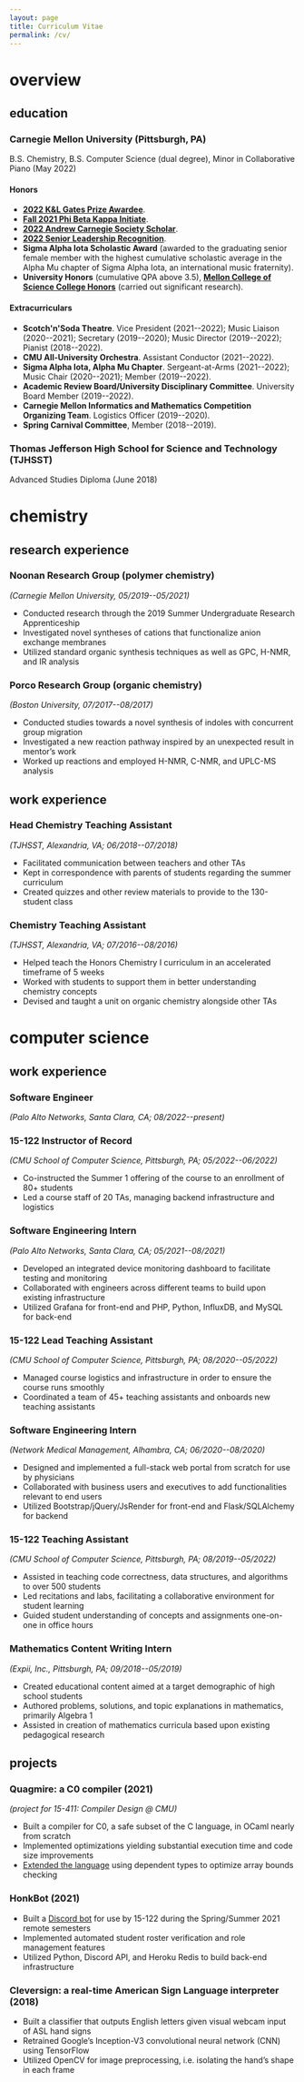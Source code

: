 ```yaml
---
layout: page
title: Curriculum Vitae
permalink: /cv/
---
```

# **overview**

## education

### Carnegie Mellon University (Pittsburgh, PA)
B.S. Chemistry, B.S. Computer Science (dual degree), Minor in Collaborative Piano (May 2022)

#### Honors
- [**2022 K&L Gates Prize Awardee**](https://www.cmu.edu/news/stories/archives/2022/may/kl-gates-scholar.html).
- [**Fall 2021 Phi Beta Kappa Initiate**](https://www.cmu.edu/dietrich/news/news-stories/2022/january/pbk-2021early.html). 
- [**2022 Andrew Carnegie Society Scholar**](https://www.cmu.edu/engage/give/donor-recognition/andrew-carnegie-society/acs-scholars.html).
- [**2022 Senior Leadership Recognition**](https://www.cmu.edu/student-affairs/slice/leadership/awards-recognition/index.html#slr).
- **Sigma Alpha Iota Scholastic Award** (awarded to the graduating senior female member with the highest cumulative scholastic average in the Alpha Mu chapter of Sigma Alpha Iota, an international music fraternity).
- **University Honors** (cumulative QPA above 3.5), [**Mellon College of Science College Honors**](https://www.cmu.edu/mcs/undergrad/advising/college-research-honors.html) (carried out significant research).

#### Extracurriculars
- **Scotch'n'Soda Theatre**. Vice President (2021--2022); Music Liaison (2020--2021); Secretary (2019--2020); Music Director (2019--2022); Pianist (2018--2022).
- **CMU All-University Orchestra**. Assistant Conductor (2021--2022).
- **Sigma Alpha Iota, Alpha Mu Chapter**. Sergeant-at-Arms (2021--2022); Music Chair (2020--2021); Member (2019--2022).
- **Academic Review Board/University Disciplinary Committee**. University Board Member (2019--2022).
- **Carnegie Mellon Informatics and Mathematics Competition Organizing Team**. Logistics Officer (2019--2020).
- **Spring Carnival Committee**, Member (2018--2019).

### Thomas Jefferson High School for Science and Technology (TJHSST)
Advanced Studies Diploma (June 2018)

# **chemistry**

## research experience

### Noonan Research Group (polymer chemistry)
*(Carnegie Mellon University, 05/2019--05/2021)*
- Conducted research through the 2019 Summer Undergraduate Research Apprenticeship
- Investigated novel syntheses of cations that functionalize anion exchange membranes
- Utilized standard organic synthesis techniques as well as GPC, H-NMR, and IR analysis

### Porco Research Group (organic chemistry)
*(Boston University, 07/2017--08/2017)*
- Conducted studies towards a novel synthesis of indoles with concurrent group migration
- Investigated a new reaction pathway inspired by an unexpected result in mentor’s work
- Worked up reactions and employed H-NMR, C-NMR, and UPLC-MS analysis


## work experience

### Head Chemistry Teaching Assistant
*(TJHSST, Alexandria, VA; 06/2018--07/2018)*
- Facilitated communication between teachers and other TAs
- Kept in correspondence with parents of students regarding the summer curriculum
- Created quizzes and other review materials to provide to the 130-student class

### Chemistry Teaching Assistant
*(TJHSST, Alexandria, VA; 07/2016--08/2016)*
- Helped teach the Honors Chemistry I curriculum in an accelerated timeframe of 5 weeks
- Worked with students to support them in better understanding chemistry concepts
- Devised and taught a unit on organic chemistry alongside other TAs

# **computer science**

## work experience

### Software Engineer
*(Palo Alto Networks, Santa Clara, CA; 08/2022--present)*

### 15-122 Instructor of Record
*(CMU School of Computer Science, Pittsburgh, PA; 05/2022--06/2022)*
- Co-instructed the Summer 1 offering of the course to an enrollment of 80+ students
- Led a course staff of 20 TAs, managing backend infrastructure and logistics

### Software Engineering Intern
*(Palo Alto Networks, Santa Clara, CA; 05/2021--08/2021)*
- Developed an integrated device monitoring dashboard to facilitate testing and monitoring
- Collaborated with engineers across different teams to build upon existing infrastructure
- Utilized Grafana for front-end and PHP, Python, InfluxDB, and MySQL for back-end

### 15-122 Lead Teaching Assistant
*(CMU School of Computer Science, Pittsburgh, PA; 08/2020--05/2022)*
- Managed course logistics and infrastructure in order to ensure the course runs smoothly
- Coordinated a team of 45+ teaching assistants and onboards new teaching assistants

### Software Engineering Intern
*(Network Medical Management, Alhambra, CA; 06/2020--08/2020)*
- Designed and implemented a full-stack web portal from scratch for use by physicians
- Collaborated with business users and executives to add functionalities relevant to end users
- Utilized Bootstrap/jQuery/JsRender for front-end and Flask/SQLAlchemy for backend

### 15-122 Teaching Assistant
*(CMU School of Computer Science, Pittsburgh, PA; 08/2019--05/2022)*
- Assisted in teaching code correctness, data structures, and algorithms to over 500 students
- Led recitations and labs, facilitating a collaborative environment for student learning
- Guided student understanding of concepts and assignments one-on-one in office hours

### Mathematics Content Writing Intern
*(Expii, Inc., Pittsburgh, PA; 09/2018--05/2019)*
- Created educational content aimed at a target demographic of high school students
- Authored problems, solutions, and topic explanations in mathematics, primarily Algebra 1
- Assisted in creation of mathematics curricula based upon existing pedagogical research

## projects

### Quagmire: a C0 compiler (2021)
*(project for 15-411: Compiler Design @ CMU)*
- Built a compiler for C0, a safe subset of the C language, in OCaml nearly from scratch
- Implemented optimizations yielding substantial execution time and code size improvements
- [Extended the language](/assets/pdf/dependent-arrays.pdf) using dependent types to optimize array bounds checking

### HonkBot (2021)
- Built a [Discord bot](https://github.com/elucidium/honkbot) for use by 15-122 during the Spring/Summer 2021 remote semesters
- Implemented automated student roster verification and role management features
- Utilized Python, Discord API, and Heroku Redis to build back-end infrastructure

### Cleversign: a real-time American Sign Language interpreter (2018)
- Built a classifier that outputs English letters given visual webcam input of ASL hand signs
- Retrained Google’s Inception-V3 convolutional neural network (CNN) using TensorFlow
- Utilized OpenCV for image preprocessing, i.e. isolating the hand’s shape in each frame
